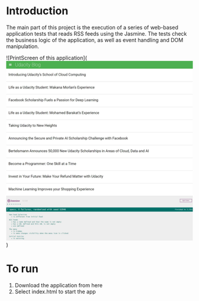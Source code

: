 # Introduction

The main part of this project is the execution of a series of web-based application tests that reads RSS feeds using the Jasmine. 
The tests check the business logic of the application, as well as event handling and DOM manipulation.

![PrintScreen of this application](![GitHub Logo](PrintScreen.jpg))

# To run
1. Download the application from here
2. Select index.html to start the app
